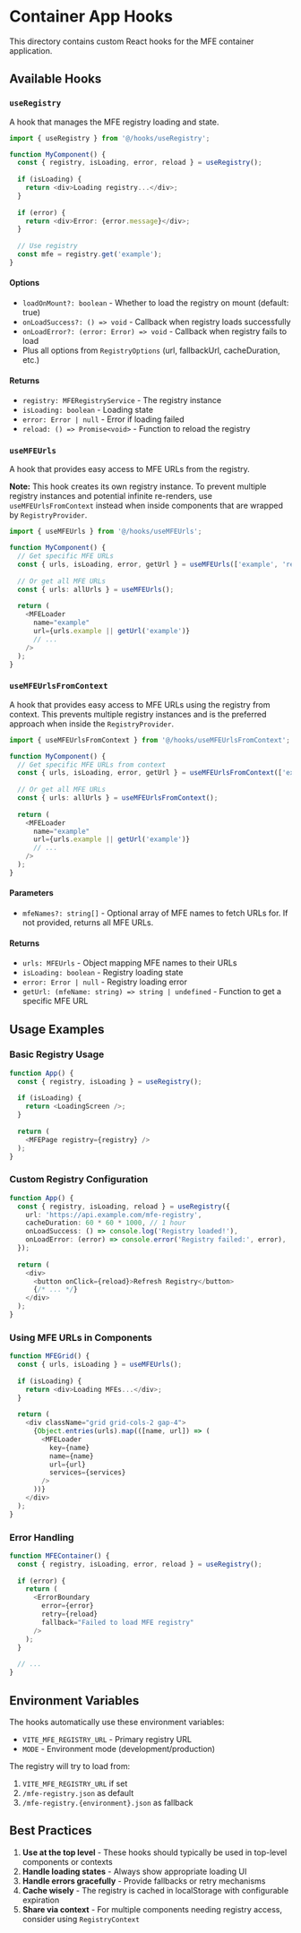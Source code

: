 # Container App Hooks

This directory contains custom React hooks for the MFE container application.

## Available Hooks

### `useRegistry`

A hook that manages the MFE registry loading and state.

```typescript
import { useRegistry } from '@/hooks/useRegistry';

function MyComponent() {
  const { registry, isLoading, error, reload } = useRegistry();
  
  if (isLoading) {
    return <div>Loading registry...</div>;
  }
  
  if (error) {
    return <div>Error: {error.message}</div>;
  }
  
  // Use registry
  const mfe = registry.get('example');
}
```

#### Options

- `loadOnMount?: boolean` - Whether to load the registry on mount (default: true)
- `onLoadSuccess?: () => void` - Callback when registry loads successfully
- `onLoadError?: (error: Error) => void` - Callback when registry fails to load
- Plus all options from `RegistryOptions` (url, fallbackUrl, cacheDuration, etc.)

#### Returns

- `registry: MFERegistryService` - The registry instance
- `isLoading: boolean` - Loading state
- `error: Error | null` - Error if loading failed
- `reload: () => Promise<void>` - Function to reload the registry

### `useMFEUrls`

A hook that provides easy access to MFE URLs from the registry.

**Note:** This hook creates its own registry instance. To prevent multiple registry instances and potential infinite re-renders, use `useMFEUrlsFromContext` instead when inside components that are wrapped by `RegistryProvider`.

```typescript
import { useMFEUrls } from '@/hooks/useMFEUrls';

function MyComponent() {
  // Get specific MFE URLs
  const { urls, isLoading, error, getUrl } = useMFEUrls(['example', 'react17']);
  
  // Or get all MFE URLs
  const { urls: allUrls } = useMFEUrls();
  
  return (
    <MFELoader
      name="example"
      url={urls.example || getUrl('example')}
      // ...
    />
  );
}
```

### `useMFEUrlsFromContext`

A hook that provides easy access to MFE URLs using the registry from context. This prevents multiple registry instances and is the preferred approach when inside the `RegistryProvider`.

```typescript
import { useMFEUrlsFromContext } from '@/hooks/useMFEUrlsFromContext';

function MyComponent() {
  // Get specific MFE URLs from context
  const { urls, isLoading, error, getUrl } = useMFEUrlsFromContext(['example', 'react17']);
  
  // Or get all MFE URLs
  const { urls: allUrls } = useMFEUrlsFromContext();
  
  return (
    <MFELoader
      name="example"
      url={urls.example || getUrl('example')}
      // ...
    />
  );
}
```

#### Parameters

- `mfeNames?: string[]` - Optional array of MFE names to fetch URLs for. If not provided, returns all MFE URLs.

#### Returns

- `urls: MFEUrls` - Object mapping MFE names to their URLs
- `isLoading: boolean` - Registry loading state
- `error: Error | null` - Registry loading error
- `getUrl: (mfeName: string) => string | undefined` - Function to get a specific MFE URL

## Usage Examples

### Basic Registry Usage

```typescript
function App() {
  const { registry, isLoading } = useRegistry();
  
  if (isLoading) {
    return <LoadingScreen />;
  }
  
  return (
    <MFEPage registry={registry} />
  );
}
```

### Custom Registry Configuration

```typescript
function App() {
  const { registry, isLoading, reload } = useRegistry({
    url: 'https://api.example.com/mfe-registry',
    cacheDuration: 60 * 60 * 1000, // 1 hour
    onLoadSuccess: () => console.log('Registry loaded!'),
    onLoadError: (error) => console.error('Registry failed:', error),
  });
  
  return (
    <div>
      <button onClick={reload}>Refresh Registry</button>
      {/* ... */}
    </div>
  );
}
```

### Using MFE URLs in Components

```typescript
function MFEGrid() {
  const { urls, isLoading } = useMFEUrls();
  
  if (isLoading) {
    return <div>Loading MFEs...</div>;
  }
  
  return (
    <div className="grid grid-cols-2 gap-4">
      {Object.entries(urls).map(([name, url]) => (
        <MFELoader
          key={name}
          name={name}
          url={url}
          services={services}
        />
      ))}
    </div>
  );
}
```

### Error Handling

```typescript
function MFEContainer() {
  const { registry, isLoading, error, reload } = useRegistry();
  
  if (error) {
    return (
      <ErrorBoundary
        error={error}
        retry={reload}
        fallback="Failed to load MFE registry"
      />
    );
  }
  
  // ...
}
```

## Environment Variables

The hooks automatically use these environment variables:

- `VITE_MFE_REGISTRY_URL` - Primary registry URL
- `MODE` - Environment mode (development/production)

The registry will try to load from:
1. `VITE_MFE_REGISTRY_URL` if set
2. `/mfe-registry.json` as default
3. `/mfe-registry.{environment}.json` as fallback

## Best Practices

1. **Use at the top level** - These hooks should typically be used in top-level components or contexts
2. **Handle loading states** - Always show appropriate loading UI
3. **Handle errors gracefully** - Provide fallbacks or retry mechanisms
4. **Cache wisely** - The registry is cached in localStorage with configurable expiration
5. **Share via context** - For multiple components needing registry access, consider using `RegistryContext`